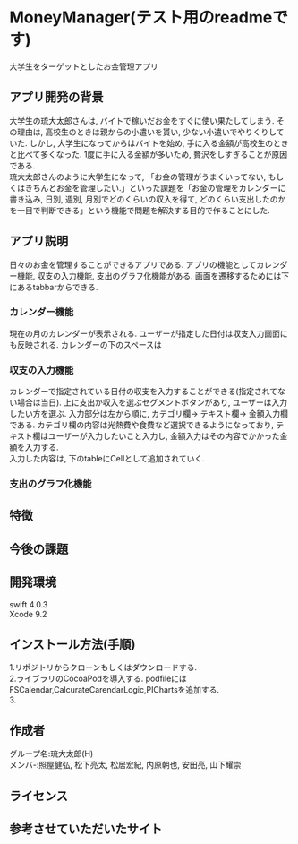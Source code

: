 # MoneyManager(テスト用のreadmeです)

大学生をターゲットとしたお金管理アプリ  

## アプリ開発の背景
 大学生の琉大太郎さんは, バイトで稼いだお金をすぐに使い果たしてしまう. その理由は, 高校生のときは親からの小遣いを貰い, 少ない小遣いでやりくりしていた. しかし, 大学生になってからはバイトを始め, 手に入る金額が高校生のときと比べて多くなった. 1度に手に入る金額が多いため, 贅沢をしすぎることが原因である.  
 琉大太郎さんのように大学生になって, 「お金の管理がうまくいってない, もしくはきちんとお金を管理したい.」といった課題を「お金の管理をカレンダーに書き込み, 日別, 週別, 月別でどのくらいの収入を得て, どのくらい支出したのかを一目で判断できる」という機能で問題を解決する目的で作ることにした.  

## アプリ説明
日々のお金を管理することができるアプリである. アプリの機能としてカレンダー機能, 収支の入力機能, 支出のグラフ化機能がある. 画面を遷移するためには下にあるtabbarからできる. 

### カレンダー機能
現在の月のカレンダーが表示される. ユーザーが指定した日付は収支入力画面にも反映される. カレンダーの下のスペースは

### 収支の入力機能
カレンダーで指定されている日付の収支を入力することができる(指定されてない場合は当日). 上に支出か収入を選ぶセグメントボタンがあり, ユーザーは入力したい方を選ぶ. 入力部分は左から順に, カテゴリ欄-> テキスト欄-> 金額入力欄 である. カテゴリ欄の内容は光熱費や食費など選択できるようになっており, テキスト欄はユーザーが入力したいこと入力し, 金額入力はその内容でかかった金額を入力する.  
 入力した内容は, 下のtableにCellとして追加されていく. 

### 支出のグラフ化機能

## 特徴

## 今後の課題

## 開発環境  
swift 4.0.3  
Xcode 9.2  

## インストール方法(手順)
1.リポジトリからクローンもしくはダウンロードする.  
2.ライブラリのCocoaPodを導入する. podfileにはFSCalendar,CalcurateCarendarLogic,PIChartsを追加する.  
3.  

## 作成者  
グループ名:琉大太郎(H)  
メンバ-:照屋健弘, 松下亮太, 松居宏紀, 内原朝也, 安田亮, 山下耀崇  

## ライセンス
## 参考させていただいたサイト
